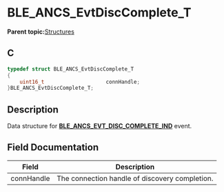 # BLE\_ANCS\_EvtDiscComplete\_T

**Parent topic:**[Structures](GUID-9D4040A1-4922-48F6-BA70-EB4B094F9B91.md)

## C

```c
typedef struct BLE_ANCS_EvtDiscComplete_T
{
    uint16_t                    connHandle;
}BLE_ANCS_EvtDiscComplete_T;
```

## Description

Data structure for **[BLE\_ANCS\_EVT\_DISC\_COMPLETE\_IND](GUID-4BB8FD63-76FD-4D39-8EEF-FBC86B43A2DC.md)** event.

## Field Documentation

|Field|Description|
|-----|-----------|
|connHandle|The connection handle of discovery completion.|


